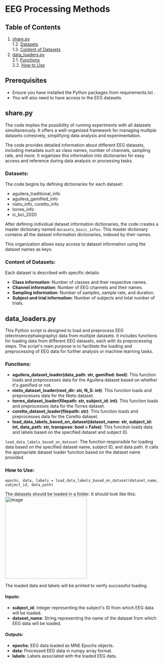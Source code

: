 # EEG Processing Methods

## Table of Contents

1. [share.py](https://github.com/AlmaCuevas/voting_system_platform/tree/main/processing_eeg_methods#sharepy)<br />
    1.2. [Datasets](https://github.com/AlmaCuevas/voting_system_platform/tree/main/processing_eeg_methods#datasets)<br />
    1.3. [Content of Datasets](https://github.com/AlmaCuevas/voting_system_platform/tree/main/processing_eeg_methods#description-of-datasets)<br />
2. [data_loaders.py](https://github.com/AlmaCuevas/voting_system_platform/tree/main/processing_eeg_methods#data_loaderspy)<br />
    2.1. [Functions](https://github.com/AlmaCuevas/voting_system_platform/tree/main/processing_eeg_methods#functions)<br />
    2.2. [How to Use](https://github.com/AlmaCuevas/voting_system_platform/tree/main/processing_eeg_methods#how-to-use)<br />

## Prerequisites

* Ensure you have installed the Python packages from requirements.txt .
* You will also need to have access to the EEG datasets.

## share.py

The code implies the possibility of running experiments with all datasets simultaneously. It offers a well-organized framework for managing multiple datasets cohesively, simplifying data analysis and experimentation.

The code provides detailed information about different EEG datasets, including metadata such as class names, number of channels, sampling rate, and more. It organizes this information into dictionaries for easy access and reference during data analysis or processing tasks.

### Datasets:

The code begins by defining dictionaries for each dataset:
* aguilera_traditional_info
* aguilera_gamified_info
* nieto_info, coretto_info
* torres_info
* ic_bci_2020

After defining individual dataset information dictionaries, the code creates a master dictionary named `datasets_basic_infos`.
This master dictionary contains all the dataset information dictionaries, indexed by their names.

This organization allows easy access to dataset information using the dataset names as keys.

### Content of Datasets:
Each dataset is described with specific details:
* **Class information**: Number of classes and their respective names.
* **Channel information**: Number of EEG channels and their names.
* **Sampling information**: Number of samples, sample rate, and duration.
* **Subject and trial information**: Number of subjects and total number of trials.

## data_loaders.py

This Python script is designed to load and preprocess EEG (electroencephalography) data from multiple datasets. It includes functions for loading data from different EEG datasets, each with its preprocessing steps. The script's main purpose is to facilitate the loading and preprocessing of EEG data for further analysis or machine learning tasks.

### Functions:
* **aguilera_dataset_loader(data_path: str, gamified: bool)**: This function loads and preprocesses data for the Aguilera dataset based on whether it's gamified or not.
* **nieto_dataset_loader(root_dir: str, N_S: int)**: This function loads and preprocesses data for the Nieto dataset.
* **torres_dataset_loader(filepath: str, subject_id: int)**: This function loads and preprocesses data for the Torres dataset.
* **coretto_dataset_loader(filepath: str)**: This function loads and preprocesses data for the Coretto dataset.
* **load_data_labels_based_on_dataset(dataset_name: str, subject_id: int, data_path: str, transpose: bool = False)**: This function loads data and labels based on the specified dataset and subject ID.

`load_data_labels_based_on_dataset`: The function responsible for loading data based on the specified dataset name, subject ID, and data path. It calls the appropriate dataset loader function based on the dataset name provided.

### How to Use:

`epochs, data, labels = load_data_labels_based_on_dataset(dataset_name, subject_id, data_path)`

The datasets should be loaded in a folder. It should look like this:<br />
<img width="267" alt="image" src="https://github.com/AlmaCuevas/voting_system_platform/assets/46833474/86715cdd-ee61-4137-96d2-348519b46c0d">

The loaded data and labels will be printed to verify successful loading.

#### Inputs:
* **subject_id**: Integer representing the subject's ID from which EEG data will be loaded.
* **dataset_name**: String representing the name of the dataset from which EEG data will be loaded.

#### Outputs:
* **epochs**: EEG data loaded as MNE Epochs objects.
* **data**: Processed EEG data in numpy array format.
* **labels**: Labels associated with the loaded EEG data.
